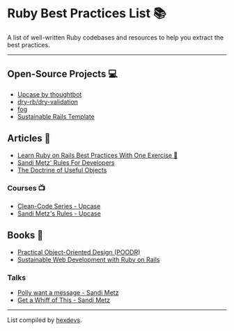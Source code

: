 # Ruby Best Practices List 📚

A list of well-written Ruby codebases and resources to help you extract the best practices.

---
## Open-Source Projects 💻
- [Upcase by thoughtbot](https://github.com/thoughtbot/upcase)
- [dry-rb/dry-validation](https://github.com/dry-rb/dry-validation)
- [fog](https://github.com/fog/fog)
- [Sustainable Rails Template](https://github.com/davetron5000/rails-app-template-sustainable)

## Articles 📰
- [Learn Ruby on Rails Best Practices With One Exercise 🍝](https://www.thd.codes/posts/learn-ruby-best-practices-with-one-exercise/)
- [Sandi Metz' Rules For Developers](https://thoughtbot.com/blog/sandi-metz-rules-for-developers)
- [The Doctrine of Useful Objects](http://docs.eventide-project.org/user-guide/useful-objects.html)

### Courses 📺
- [Clean-Code Series - Upcase](https://thoughtbot.com/upcase/clean-code)
- [Sandi Metz's Rules - Upcase](https://thoughtbot.com/upcase/videos/sandi-metzs-rules)

## Books 🔖
- [Practical Object-Oriented Design (POODR)](https://sandimetz.com/products#product-poodr)
- [Sustainable Web Development with Ruby on Rails](https://sustainable-rails.com/)

### Talks
- [Polly want a message - Sandi Metz](https://www.youtube.com/watch?v=XXi_FBrZQiU)
- [Get a Whiff of This - Sandi Metz](https://www.youtube.com/watch?v=PJjHfa5yxlU)

---
List compiled by [hexdevs](https://www.hexdevs.com).
